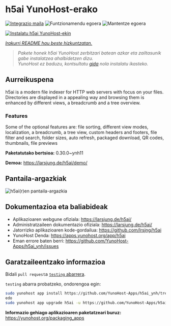 <!--
Ohart ongi: README hau automatikoki sortu da <https://github.com/YunoHost/apps/tree/master/tools/readme_generator>ri esker
EZ editatu eskuz.
-->

# h5ai YunoHost-erako

[![Integrazio maila](https://apps.yunohost.org/badge/integration/h5ai)](https://ci-apps.yunohost.org/ci/apps/h5ai/)
![Funtzionamendu egoera](https://apps.yunohost.org/badge/state/h5ai)
![Mantentze egoera](https://apps.yunohost.org/badge/maintained/h5ai)

[![Instalatu h5ai YunoHost-ekin](https://install-app.yunohost.org/install-with-yunohost.svg)](https://install-app.yunohost.org/?app=h5ai)

*[Irakurri README hau beste hizkuntzatan.](./ALL_README.md)*

> *Pakete honek h5ai YunoHost zerbitzari batean azkar eta zailtasunik gabe instalatzea ahalbidetzen dizu.*  
> *YunoHost ez baduzu, kontsultatu [gida](https://yunohost.org/install) nola instalatu ikasteko.*

## Aurreikuspena

h5ai is a modern file indexer for HTTP web servers with focus on your files. Directories are displayed in a appealing way and browsing them is enhanced by different views, a breadcrumb and a tree overview.

### Features

Some of the optional features are: file sorting, different view modes, localization, a breadcrumb, a tree view, custom headers and footers, file filter and search, folder sizes, auto refresh, packaged download, QR codes, thumbnails, file previews


**Paketatutako bertsioa:** 0.30.0~ynh11

**Demoa:** <https://larsjung.de/h5ai/demo/>

## Pantaila-argazkiak

![h5ai(r)en pantaila-argazkia](./doc/screenshots/screenshot.jpg)

## Dokumentazioa eta baliabideak

- Aplikazioaren webgune ofiziala: <https://larsjung.de/h5ai/>
- Administratzaileen dokumentazio ofiziala: <https://larsjung.de/h5ai/>
- Jatorrizko aplikazioaren kode-gordailua: <https://github.com/lrsjng/h5ai>
- YunoHost Denda: <https://apps.yunohost.org/app/h5ai>
- Eman errore baten berri: <https://github.com/YunoHost-Apps/h5ai_ynh/issues>

## Garatzaileentzako informazioa

Bidali `pull request`a [`testing` abarrera](https://github.com/YunoHost-Apps/h5ai_ynh/tree/testing).

`testing` abarra probatzeko, ondorengoa egin:

```bash
sudo yunohost app install https://github.com/YunoHost-Apps/h5ai_ynh/tree/testing --debug
edo
sudo yunohost app upgrade h5ai -u https://github.com/YunoHost-Apps/h5ai_ynh/tree/testing --debug
```

**Informazio gehiago aplikazioaren paketatzeari buruz:** <https://yunohost.org/packaging_apps>
